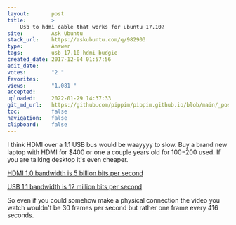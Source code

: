 ```yaml
---
layout:       post
title:        >
    Usb to hdmi cable that works for ubuntu 17.10?
site:         Ask Ubuntu
stack_url:    https://askubuntu.com/q/982903
type:         Answer
tags:         usb 17.10 hdmi budgie
created_date: 2017-12-04 01:57:56
edit_date:    
votes:        "2 "
favorites:    
views:        "1,081 "
accepted:     
uploaded:     2022-01-29 14:37:33
git_md_url:   https://github.com/pippim/pippim.github.io/blob/main/_posts/2017/2017-12-04-Usb-to-hdmi-cable-that-works-for-ubuntu-17.10_.md
toc:          false
navigation:   false
clipboard:    false
---
```


I think HDMI over a 1.1 USB bus would be waayyyy to slow. Buy a brand new laptop with HDMI for $400 or one a couple years old for $100-$200 used. If you are talking desktop it's even cheaper.

[HDMI 1.0 bandwidth is 5 billion bits per second][1]

[USB 1.1 bandwidth is 12 million bits per second][2]

So even if you could somehow make a physical connection the video you watch wouldn't be 30 frames per second but rather one frame every 416 seconds.

  [1]: http://www.audioholics.com/hdtv-formats/understanding-difference-hdmi-versions
  [2]: https://www.everythingusb.com/hi-speed-usb.html
